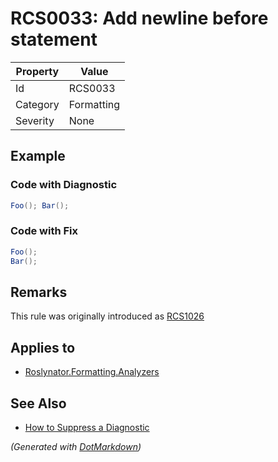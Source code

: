 # RCS0033: Add newline before statement

| Property | Value      |
| -------- | ---------- |
| Id       | RCS0033    |
| Category | Formatting |
| Severity | None       |

## Example

### Code with Diagnostic

```csharp
Foo(); Bar();
```

### Code with Fix

```csharp
Foo();
Bar();
```

## Remarks

This rule was originally introduced as [RCS1026](RCS1026.md)

## Applies to

* [Roslynator.Formatting.Analyzers](https://www.nuget.org/packages/Roslynator.Formatting.Analyzers)

## See Also

* [How to Suppress a Diagnostic](../HowToConfigureAnalyzers.md#how-to-suppress-a-diagnostic)


*\(Generated with [DotMarkdown](http://github.com/JosefPihrt/DotMarkdown)\)*